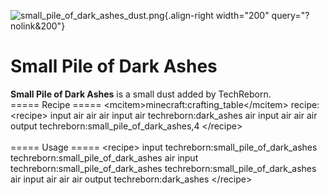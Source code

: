 ![small_pile_of_dark_ashes_dust.png](/media/mods/techreborn/small_pile_of_dark_ashes_dust.png){.align-right width="200" query="?nolink&200"}

# Small Pile of Dark Ashes

**Small Pile of Dark Ashes** is a small dust added by TechReborn.\
===== Recipe ===== \<mcitem\>minecraft:crafting_table\</mcitem\> recipe:\
\<recipe\> input air air air input air techreborn:dark_ashes air input air air air output techreborn:small_pile_of_dark_ashes,4 \</recipe\>\
\
===== Usage ===== \<recipe\> input techreborn:small_pile_of_dark_ashes techreborn:small_pile_of_dark_ashes air input techreborn:small_pile_of_dark_ashes techreborn:small_pile_of_dark_ashes air input air air air output techreborn:dark_ashes \</recipe\>

